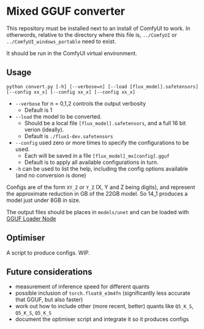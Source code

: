 # Mixed GGUF converter

This repository must be installed next to an install of ComfyUI to work. 
In otherwords, relative to the directory where this file is, `../ComfyUI` or `../ComfyUI_windows_portable` need to exist.

It should be run in the ComfyUI virtual environment.

## Usage

```
python convert.py [-h] [--verbose=n] [--load [flux_model].safetensors] [--config xx_x] [--config xx_x] [--config xx_x]
```

- `--verbose` for n = 0,1,2 controls the output verbosity
    - Default is 1
- `--load` the model to be converted. 
    - Should be a local file `[flux_model].safetensors`, and a full 16 bit verion (ideally). 
    - Default is `./flux1-dev.safetensors`
- `--config` used zero or more times to specify the configurations to be used. 
    - Each will be saved in a file `[flux_model]_mx[config].gguf`
    - Default is to apply all available configurations in turn.
- `-h` can be used to list the help, including the config options available (and no conversion is done)

Configs are of the form `XY_Z` or `Y_Z` (X, Y and Z being digits), and represent the approximate reduction in GB of the 22GB model. So 14_1
produces a model just under 8GB in size.

The output files should be places in `models/unet` and can be loaded with [GGUF Loader Node](https://github.com/city96/ComfyUI-GGUF)

## Optimiser

A script to produce configs. WIP.

## Future considerations

- measurement of inference speed for different quants
- possible inclusion of `torch.float8_e3m4fn` (significantly less accurate that GGUF, but also faster)
- work out how to include other (more recent, better) quants like `Q5_K_S`, `Q5_K_S`, `Q5_K_S`
- document the optimiser script and integrate it so it produces configs